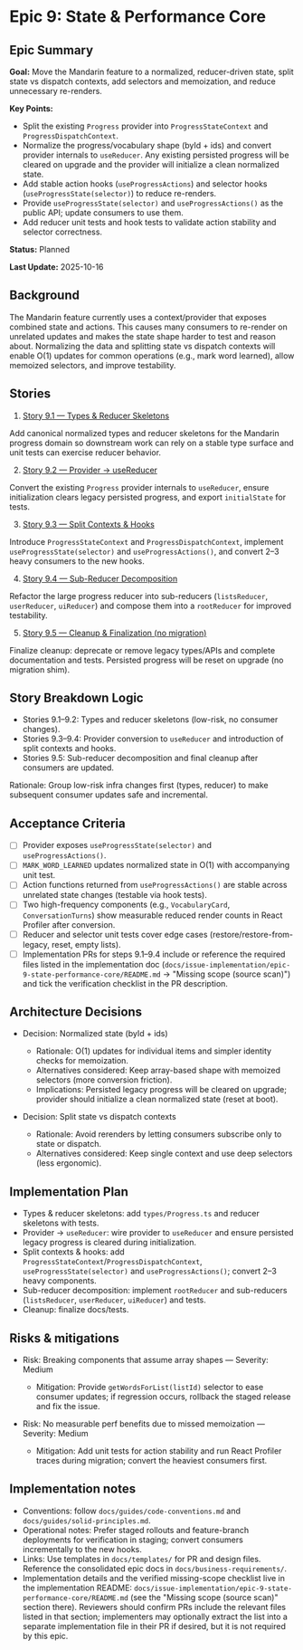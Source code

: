 # Epic 9: State & Performance Core

## Epic Summary

**Goal:** Move the Mandarin feature to a normalized, reducer-driven state, split state vs dispatch contexts, add selectors and memoization, and reduce unnecessary re-renders.

**Key Points:**

- Split the existing `Progress` provider into `ProgressStateContext` and `ProgressDispatchContext`.
- Normalize the progress/vocabulary shape (byId + ids) and convert provider internals to `useReducer`. Any existing persisted progress will be cleared on upgrade and the provider will initialize a clean normalized state.
- Add stable action hooks (`useProgressActions`) and selector hooks (`useProgressState(selector)`) to reduce re-renders.
- Provide `useProgressState(selector)` and `useProgressActions()` as the public API; update consumers to use them.
- Add reducer unit tests and hook tests to validate action stability and selector correctness.

**Status:** Planned

**Last Update:** 2025-10-16

## Background

The Mandarin feature currently uses a context/provider that exposes combined state and actions. This causes many consumers to re-render on unrelated updates and makes the state shape harder to test and reason about. Normalizing the data and splitting state vs dispatch contexts will enable O(1) updates for common operations (e.g., mark word learned), allow memoized selectors, and improve testability.

## Stories

1. [Story 9.1 — Types & Reducer Skeletons](./story-9-1-types-reducer-skeletons.md)

Add canonical normalized types and reducer skeletons for the Mandarin progress domain so downstream work can rely on a stable type surface and unit tests can exercise reducer behavior.

2. [Story 9.2 — Provider -> useReducer](./story-9-2-provider-useReducer.md)

Convert the existing `Progress` provider internals to `useReducer`, ensure initialization clears legacy persisted progress, and export `initialState` for tests.

3. [Story 9.3 — Split Contexts & Hooks](./story-9-3-split-contexts-hooks.md)

Introduce `ProgressStateContext` and `ProgressDispatchContext`, implement `useProgressState(selector)` and `useProgressActions()`, and convert 2–3 heavy consumers to the new hooks.

4. [Story 9.4 — Sub-Reducer Decomposition](./story-9-4-sub-reducer-decomposition.md)

Refactor the large progress reducer into sub-reducers (`listsReducer`, `userReducer`, `uiReducer`) and compose them into a `rootReducer` for improved testability.

5. [Story 9.5 — Cleanup & Finalization (no migration)](./story-9-5-cleanup-finalization.md)

Finalize cleanup: deprecate or remove legacy types/APIs and complete documentation and tests. Persisted progress will be reset on upgrade (no migration shim).

<!-- Add story issue numbers when available -->

## Story Breakdown Logic

- Stories 9.1–9.2: Types and reducer skeletons (low-risk, no consumer changes).
- Stories 9.3–9.4: Provider conversion to `useReducer` and introduction of split contexts and hooks.
- Stories 9.5: Sub-reducer decomposition and final cleanup after consumers are updated.

Rationale: Group low-risk infra changes first (types, reducer) to make subsequent consumer updates safe and incremental.

## Acceptance Criteria

- [ ] Provider exposes `useProgressState(selector)` and `useProgressActions()`.
- [ ] `MARK_WORD_LEARNED` updates normalized state in O(1) with accompanying unit test.
- [ ] Action functions returned from `useProgressActions()` are stable across unrelated state changes (testable via hook tests).
- [ ] Two high-frequency components (e.g., `VocabularyCard`, `ConversationTurns`) show measurable reduced render counts in React Profiler after conversion.
- [ ] Reducer and selector unit tests cover edge cases (restore/restore-from-legacy, reset, empty lists).
- [ ] Implementation PRs for steps 9.1–9.4 include or reference the required files listed in the implementation doc (`docs/issue-implementation/epic-9-state-performance-core/README.md` → "Missing scope (source scan)") and tick the verification checklist in the PR description.

## Architecture Decisions

- Decision: Normalized state (byId + ids)

  - Rationale: O(1) updates for individual items and simpler identity checks for memoization.
  - Alternatives considered: Keep array-based shape with memoized selectors (more conversion friction).
  - Implications: Persisted legacy progress will be cleared on upgrade; provider should initialize a clean normalized state (reset at boot).

- Decision: Split state vs dispatch contexts

  - Rationale: Avoid rerenders by letting consumers subscribe only to state or dispatch.
  - Alternatives considered: Keep single context and use deep selectors (less ergonomic).

## Implementation Plan

- Types & reducer skeletons: add `types/Progress.ts` and reducer skeletons with tests.
- Provider -> `useReducer`: wire provider to `useReducer` and ensure persisted legacy progress is cleared during initialization.
- Split contexts & hooks: add `ProgressStateContext`/`ProgressDispatchContext`, `useProgressState(selector)` and `useProgressActions()`; convert 2–3 heavy components.
- Sub-reducer decomposition: implement `rootReducer` and sub-reducers (`listsReducer`, `userReducer`, `uiReducer`) and tests.
- Cleanup: finalize docs/tests.

## Risks & mitigations

- Risk: Breaking components that assume array shapes — Severity: Medium

  - Mitigation: Provide `getWordsForList(listId)` selector to ease consumer updates; if regression occurs, rollback the staged release and fix the issue.

- Risk: No measurable perf benefits due to missed memoization — Severity: Medium

  - Mitigation: Add unit tests for action stability and run React Profiler traces during migration; convert the heaviest consumers first.

## Implementation notes

- Conventions: follow `docs/guides/code-conventions.md` and `docs/guides/solid-principles.md`.
- Operational notes: Prefer staged rollouts and feature-branch deployments for verification in staging; convert consumers incrementally to the new hooks.
- Links: Use templates in `docs/templates/` for PR and design files. Reference the consolidated epic docs in `docs/business-requirements/`.
- Implementation details and the verified missing-scope checklist live in the implementation README: `docs/issue-implementation/epic-9-state-performance-core/README.md` (see the "Missing scope (source scan)" section there). Reviewers should confirm PRs include the relevant files listed in that section; implementers may optionally extract the list into a separate implementation file in their PR if desired, but it is not required by this epic.

